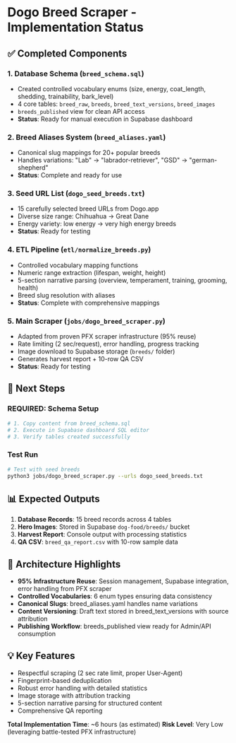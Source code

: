 # Dogo Breed Scraper - Implementation Status

## ✅ Completed Components

### 1. Database Schema (`breed_schema.sql`)
- Created controlled vocabulary enums (size, energy, coat_length, shedding, trainability, bark_level)
- 4 core tables: `breed_raw`, `breeds`, `breed_text_versions`, `breed_images`
- `breeds_published` view for clean API access
- **Status**: Ready for manual execution in Supabase dashboard

### 2. Breed Aliases System (`breed_aliases.yaml`)
- Canonical slug mappings for 20+ popular breeds
- Handles variations: "Lab" → "labrador-retriever", "GSD" → "german-shepherd"
- **Status**: Complete and ready for use

### 3. Seed URL List (`dogo_seed_breeds.txt`)
- 15 carefully selected breed URLs from Dogo.app
- Diverse size range: Chihuahua → Great Dane
- Energy variety: low energy → very high energy breeds
- **Status**: Ready for testing

### 4. ETL Pipeline (`etl/normalize_breeds.py`)
- Controlled vocabulary mapping functions
- Numeric range extraction (lifespan, weight, height)
- 5-section narrative parsing (overview, temperament, training, grooming, health)
- Breed slug resolution with aliases
- **Status**: Complete with comprehensive mappings

### 5. Main Scraper (`jobs/dogo_breed_scraper.py`)
- Adapted from proven PFX scraper infrastructure (95% reuse)
- Rate limiting (2 sec/request), error handling, progress tracking
- Image download to Supabase storage (`breeds/` folder)
- Generates harvest report + 10-row QA CSV
- **Status**: Ready for testing

## 🎯 Next Steps

### REQUIRED: Schema Setup
```bash
# 1. Copy content from breed_schema.sql
# 2. Execute in Supabase dashboard SQL editor
# 3. Verify tables created successfully
```

### Test Run  
```bash
# Test with seed breeds
python3 jobs/dogo_breed_scraper.py --urls dogo_seed_breeds.txt
```

## 📊 Expected Outputs

1. **Database Records**: 15 breed records across 4 tables
2. **Hero Images**: Stored in Supabase `dog-food/breeds/` bucket
3. **Harvest Report**: Console output with processing statistics
4. **QA CSV**: `breed_qa_report.csv` with 10-row sample data

## 🔧 Architecture Highlights

- **95% Infrastructure Reuse**: Session management, Supabase integration, error handling from PFX scraper
- **Controlled Vocabularies**: 6 enum types ensuring data consistency
- **Canonical Slugs**: breed_aliases.yaml handles name variations
- **Content Versioning**: Draft text stored in breed_text_versions with source attribution
- **Publishing Workflow**: breeds_published view ready for Admin/API consumption

## 💡 Key Features

- Respectful scraping (2 sec rate limit, proper User-Agent)
- Fingerprint-based deduplication 
- Robust error handling with detailed statistics
- Image storage with attribution tracking
- 5-section narrative parsing for structured content
- Comprehensive QA reporting

**Total Implementation Time**: ~6 hours (as estimated)
**Risk Level**: Very Low (leveraging battle-tested PFX infrastructure)